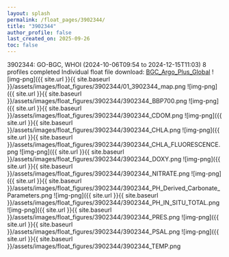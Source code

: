 ```yaml
---
layout: splash
permalink: /float_pages/3902344/
title: "3902344"
author_profile: false
last_created_on: 2025-09-26
toc: false
---
```

 
3902344: GO-BGC, WHOI (2024-10-06T09:54 to 2024-12-15T11:03)
8 profiles completed
Individual float file download: [BGC_Argo_Plus_Global](https://ftp.soest.hawaii.edu/bgc_argo_plus/Individual_Floats/outliers_removed/3902344_Sprof_processed.nc)
![img-png]({{ site.url }}{{ site.baseurl }}/assets/images/float_figures/3902344/01_3902344_map.png
![img-png]({{ site.url }}{{ site.baseurl }}/assets/images/float_figures/3902344/3902344_BBP700.png
![img-png]({{ site.url }}{{ site.baseurl }}/assets/images/float_figures/3902344/3902344_CDOM.png
![img-png]({{ site.url }}{{ site.baseurl }}/assets/images/float_figures/3902344/3902344_CHLA.png
![img-png]({{ site.url }}{{ site.baseurl }}/assets/images/float_figures/3902344/3902344_CHLA_FLUORESCENCE.png
![img-png]({{ site.url }}{{ site.baseurl }}/assets/images/float_figures/3902344/3902344_DOXY.png
![img-png]({{ site.url }}{{ site.baseurl }}/assets/images/float_figures/3902344/3902344_NITRATE.png
![img-png]({{ site.url }}{{ site.baseurl }}/assets/images/float_figures/3902344/3902344_PH_Derived_Carbonate_Parameters.png
![img-png]({{ site.url }}{{ site.baseurl }}/assets/images/float_figures/3902344/3902344_PH_IN_SITU_TOTAL.png
![img-png]({{ site.url }}{{ site.baseurl }}/assets/images/float_figures/3902344/3902344_PRES.png
![img-png]({{ site.url }}{{ site.baseurl }}/assets/images/float_figures/3902344/3902344_PSAL.png
![img-png]({{ site.url }}{{ site.baseurl }}/assets/images/float_figures/3902344/3902344_TEMP.png
